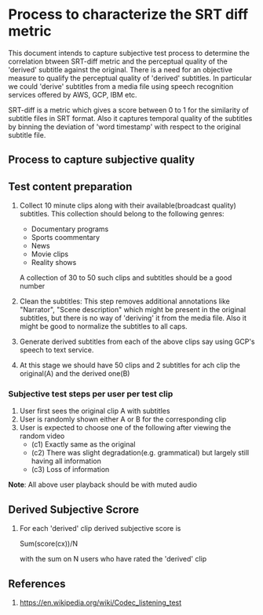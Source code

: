 # Process to characterize the SRT diff metric

This document intends to capture subjective test process to determine the correlation btween SRT-diff 
metric and the perceptual quality of the 'derived' subtitle against the original. There is a need for 
an objective measure to qualify the perceptual quality of 'derived' subtitles. In particular we could
'derive' subtitles from a media file using speech recognition services offered by AWS, GCP, IBM etc.

SRT-diff is a metric which gives a score between 0 to 1 for the similarity of subtitle files in SRT 
format. Also it captures temporal quality of the subtitles by binning  the deviation of 'word timestamp'
with respect to the original subtitle file.

## Process to capture subjective quality

## Test content preparation

1. Collect 10 minute clips along with their available(broadcast quality) subtitles. This collection
should belong to the following genres:
    - Documentary programs
    - Sports coommentary
    - News
    - Movie clips
    - Reality shows

   A collection of 30 to 50 such clips and subtitles should be a good number

2. Clean the subtitles: This step removes additional annotations like "Narrator", "Scene description" which might
 be present in the original subtitles, but there is no way of 'deriving' it from the media file. Also it might be good
 to normalize the subtitles to all caps.

3. Generate derived subtitles from each of the above clips say using GCP's speech to text service.

4. At this stage we should have 50 clips and 2 subtitles for ach clip the original(A) and the derived one(B)

### Subjective test steps per user per test clip
1. User first sees the original clip A with subtitles
2. User is randomly shown either A or B for the corresponding clip
3. User is expected to choose one of the following after viewing the random video
    - (c1) Exactly same as the original 
    - (c2) There was slight degradation(e.g. grammatical) but largely still having all information
    - (c3) Loss of information 

**Note**: All above user playback should be with muted audio


## Derived Subjective Scrore

1. For each 'derived' clip derived subjective score is
    
    Sum(score(cx))/N
    
    with the sum on N users who have rated the 'derived' clip

## References

1. https://en.wikipedia.org/wiki/Codec_listening_test